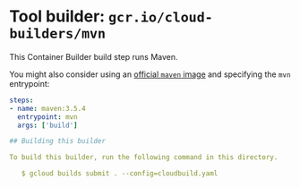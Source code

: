 # Tool builder: `gcr.io/cloud-builders/mvn`

This Container Builder build step runs Maven.

You might also consider using an [official `maven` image](https://hub.docker.com/_/maven/) and specifying the `mvn` entrypoint:

 ```yaml
 steps:
 - name: maven:3.5.4
   entrypoint: mvn
   args: ['build']

## Building this builder

To build this builder, run the following command in this directory.

    $ gcloud builds submit . --config=cloudbuild.yaml
